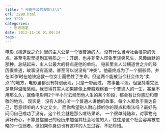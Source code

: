 ```yaml
---
title: " 今晚平淡的观影\t\t"
url: 3290.html
id: 3290
categories:
  - 思考随笔
date: 2013-11-16 01:00:34
tags:
---
```


电影[《横道世之介》](http://movie.douban.com/subject/10484041/ "横道世之介")里的主人公是一个很普通的人，没有什么当今社会推崇的优点。甚至电影里提到其特质之一：开朗，也并非常人印象里谈笑风生，风趣幽默的那种。总结起来，主人公最大的特点是他的单纯。 电影里主人公横道世之介的经历很普通，故事没有高潮，甚至可以说没有“冲突”。他最终成为了一个摄影师，并在35岁时在地铁拯救一位女士而牺牲了生命。但这两个能被当今社会作为“卖点”的地方，电影里都没有特别表现，只是一带而过。 故事虽平淡，但坚持看完还是觉得温暖感动。我觉得其实人如果能像上帝般观察着一个普通人的一生，甚至不用那么久，就像电影用2个半小时去经历他人生的某个阶段，都会有让你感动和尊敬的地方。 现实是：没有人耐心听一个普通人讲他的故事，每个人都急于表达自己，愿意倾听的人少之又少。 而你希望别人耐心倾听你的观点和看法吗？最好先问问自己成功了没有。这个社会就是那么唯结果论。 一个很单纯随和，对事物充满好奇心，不靠显摆自己的经历来加强其社会地位的人，往往是这个社会容易被忽略的一位弱者。但如果你身边也有这样的人生过客，不妨珍惜。